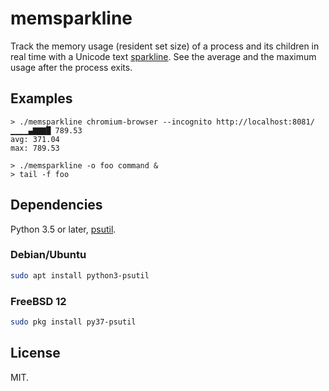 # memsparkline

Track the memory usage (resident set size) of a process and its children in real time with a Unicode text [sparkline](https://en.wikipedia.org/wiki/Sparkline).  See the average and the maximum usage after the process exits.


## Examples

```none
> ./memsparkline chromium-browser --incognito http://localhost:8081/ 
▁▁▁▁▄▇▇▇█ 789.53
avg: 371.04
max: 789.53
```

```none
> ./memsparkline -o foo command &
> tail -f foo
```


## Dependencies

Python 3.5 or later, [psutil](https://github.com/giampaolo/psutil).

### Debian/Ubuntu

```sh
sudo apt install python3-psutil
```

### FreeBSD 12

```sh
sudo pkg install py37-psutil
```


## License

MIT.
